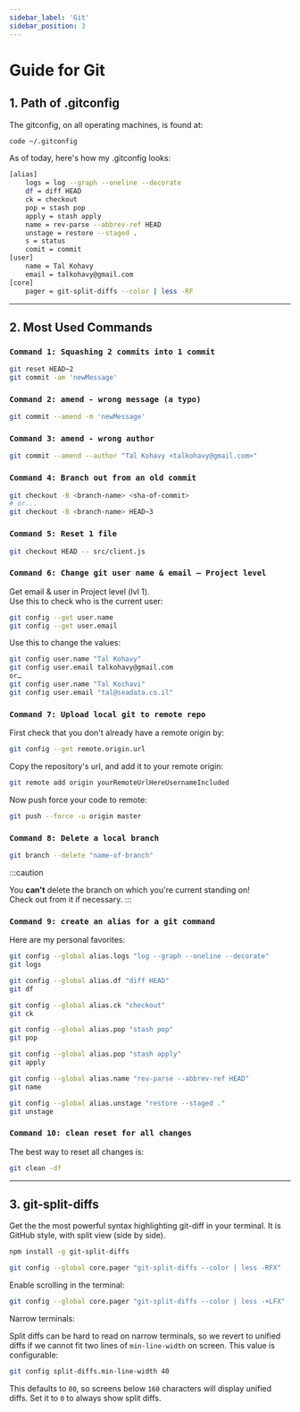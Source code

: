 ```yaml
---
sidebar_label: 'Git'
sidebar_position: 3
---
```


# Guide for Git

## 1. Path of .gitconfig

The gitconfig, on all operating machines, is found at:

```bash
code ~/.gitconfig
```

As of today, here's how my .gitconfig looks:

```bash
[alias]
	logs = log --graph --oneline --decorate
	df = diff HEAD
	ck = checkout
	pop = stash pop
	apply = stash apply
	name = rev-parse --abbrev-ref HEAD
	unstage = restore --staged .
	s = status
	comit = commit
[user]
	name = Tal Kohavy
	email = talkohavy@gmail.com
[core]
	pager = git-split-diffs --color | less -RF
```


---


## 2. Most Used Commands

### `Command 1: Squashing 2 commits into 1 commit`

```bash
git reset HEAD~2
git commit -am 'newMessage'
```


### `Command 2: amend - wrong message (a typo)`
```bash
git commit --amend -m 'newMessage'
```


### `Command 3: amend - wrong author`

```bash
git commit --amend --author "Tal Kohavy <talkohavy@gmail.com>"
```


### `Command 4: Branch out from an old commit`

```bash
git checkout -B <branch-name> <sha-of-commit>
# or...
git checkout -B <branch-name> HEAD~3
```


### `Command 5: Reset 1 file`

```bash
git checkout HEAD -- src/client.js
```


### `Command 6: Change git user name & email – Project level`  
Get email & user in Project level (lvl 1).  
Use this to check who is the current user:  
```bash
git config --get user.name
git config --get user.email
```
Use this to change the values:  
```bash
git config user.name "Tal Kohavy"
git config user.email talkohavy@gmail.com
or…
git config user.name "Tal Kochavi"
git config user.email "tal@seadata.co.il"
```


### `Command 7: Upload local git to remote repo`  
First check that you don't already have a remote origin by:  

```bash
git config --get remote.origin.url
```

Copy the repository's url, and add it to your remote origin:  

```bash
git remote add origin yourRemoteUrlHereUsernameIncluded
```

Now push force your code to remote:  

```bash
git push --force -u origin master
```


### `Command 8: Delete a local branch`

```bash
git branch --delete "name-of-branch"
```

:::caution

You **can't** delete the branch on which you're current standing on!  
Check out from it if necessary.
:::


### `Command 9: create an alias for a git command`  

Here are my personal favorites:

```bash
git config --global alias.logs "log --graph --oneline --decorate"
git logs

git config --global alias.df "diff HEAD"
git df

git config --global alias.ck "checkout"
git ck

git config --global alias.pop "stash pop"
git pop

git config --global alias.pop "stash apply"
git apply

git config --global alias.name "rev-parse --abbrev-ref HEAD"
git name

git config --global alias.unstage "restore --staged ."
git unstage
```


### `Command 10: clean reset for all changes`  
The best way to reset all changes is:

```bash
git clean -df
```


---


## 3. git-split-diffs

Get the the most powerful syntax highlighting git-diff in your terminal.
It is GitHub style, with split view (side by side).

```bash
npm install -g git-split-diffs

git config --global core.pager "git-split-diffs --color | less -RFX"
```

Enable scrolling in the terminal:

```bash
git config --global core.pager "git-split-diffs --color | less -+LFX"
```

Narrow terminals:

Split diffs can be hard to read on narrow terminals, so we revert to unified diffs if we cannot fit two lines of `min-line-width` on screen. This value is configurable:

```bash
git config split-diffs.min-line-width 40
```

This defaults to `80`, so screens below `160` characters will display unified diffs. Set it to `0` to always show split diffs.
